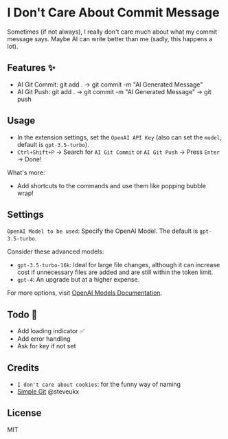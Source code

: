 # I Don't Care About Commit Message

Sometimes (if not always), I really don't care much about what my commit message says. Maybe AI can write better than me (sadly, this happens a lot).

## Features ✨

- AI Git Commit: git add . -> git commit -m "AI Generated Message"
- AI Git Push: git add . -> git commit -m "AI Generated Message" -> git push

## Usage

- In the extension settings, set the `OpenAI API Key` (also can set the `model`, default is `gpt-3.5-turbo`).
- `Ctrl+Shift+P` -> Search for `AI Git Commit` or `AI Git Push` -> Press `Enter` -> Done!

What's more:

- Add shortcuts to the commands and use them like popping bubble wrap!

## Settings

`OpenAI Model to be used`: Specify the OpenAI Model. The default is `gpt-3.5-turbo`.

Consider these advanced models:

- `gpt-3.5-turbo-16k`: Ideal for large file changes, although it can increase cost if unnecessary files are added and are still within the token limit.
- `gpt-4`: An upgrade but at a higher expense.

For more options, visit [OpenAI Models Documentation](https://platform.openai.com/docs/models).

## Todo 🎏

- Add loading indicator ✅
- Add error handling
- Ask for key if not set

## Credits

- `I don't care about cookies`: for the funny way of naming
- [Simple Git](https://github.com/steveukx/git-js) @steveukx

## License

MIT
